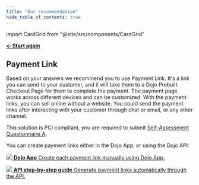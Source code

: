 ```yaml
---
title: "Our recommendation"
hide_table_of_contents: true
---
```


import CardGrid from "@site/src/components/CardGrid"

[**← Start again**](question-1)

## Payment Link

Based on your answers we recommend you to use Payment Link. It's a link you can send to your customer, and it will take them to a Dojo Prebuilt Checkout Page for them to complete the payment. The payment page works across different devices and can be customized. With the payment links, you can sell online without a website. You could send the payment links after interacting with your customer through chat or email, or any other channel.

This solution is PCI compliant, you are required to submit [Self-Assessment Questionnaire A](https://www.pcisecuritystandards.org/documents/PCI-DSS-v3_2_1-SAQ-A.pdf).

You can create payment links either in the Dojo App, or using the Dojo API:
<CardGrid home>

[![](/images/dojo-icons/MobileInformation.svg) **Dojo App** Create each payment link manually using Dojo App.](https://support.dojo.tech/hc/en-gb/articles/4415821097874-How-to-use-payment-links)

[![](/images/dojo-icons/BookBookmark.svg) **API step-by-step guide** Generate payment links automatically through the API.](../accept-payments/payment-links/step-by-step-guide)

</CardGrid>